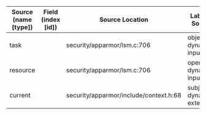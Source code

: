 | Source (name [type]) | Field (index [id]) | Source Location                        | Label at Source            |
|----------------------|--------------------|----------------------------------------|----------------------------|
| task                 |                    | security/apparmor/lsm.c:706            | object, dynamic, input     |
| resource             |                    | security/apparmor/lsm.c:706            | operation, dynamic, input  |
| current              |                    | security/apparmor/include/context.h:68 | subject, dynamic, external |